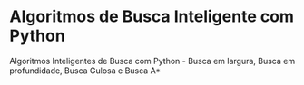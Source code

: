 # Algoritmos de Busca Inteligente com Python
Algoritmos Inteligentes de Busca com Python - Busca em largura, Busca em profundidade, Busca Gulosa e Busca A*
